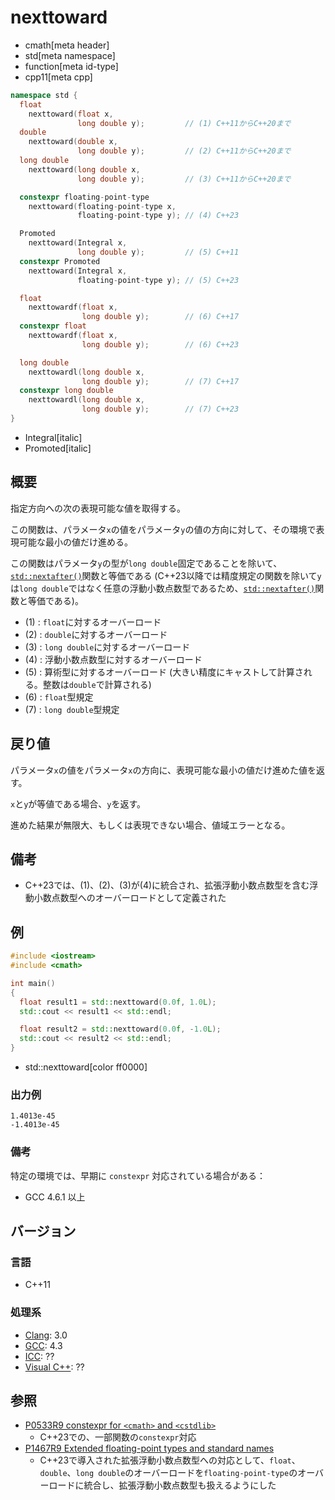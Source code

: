 # nexttoward
* cmath[meta header]
* std[meta namespace]
* function[meta id-type]
* cpp11[meta cpp]

```cpp
namespace std {
  float
    nexttoward(float x,
               long double y);         // (1) C++11からC++20まで
  double
    nexttoward(double x,
               long double y);         // (2) C++11からC++20まで
  long double
    nexttoward(long double x,
               long double y);         // (3) C++11からC++20まで

  constexpr floating-point-type
    nexttoward(floating-point-type x,
               floating-point-type y); // (4) C++23

  Promoted
    nexttoward(Integral x,
               long double y);         // (5) C++11
  constexpr Promoted
    nexttoward(Integral x,
               floating-point-type y); // (5) C++23

  float
    nexttowardf(float x,
                long double y);        // (6) C++17
  constexpr float
    nexttowardf(float x,
                long double y);        // (6) C++23

  long double
    nexttowardl(long double x,
                long double y);        // (7) C++17
  constexpr long double
    nexttowardl(long double x,
                long double y);        // (7) C++23
}
```
* Integral[italic]
* Promoted[italic]

## 概要
指定方向への次の表現可能な値を取得する。

この関数は、パラメータ`x`の値をパラメータ`y`の値の方向に対して、その環境で表現可能な最小の値だけ進める。

この関数はパラメータ`y`の型が`long double`固定であることを除いて、[`std::nextafter()`](nextafter.md)関数と等価である (C++23以降では精度規定の関数を除いて`y`は`long double`ではなく任意の浮動小数点数型であるため、[`std::nextafter()`](nextafter.md)関数と等価である)。

- (1) : `float`に対するオーバーロード
- (2) : `double`に対するオーバーロード
- (3) : `long double`に対するオーバーロード
- (4) : 浮動小数点数型に対するオーバーロード
- (5) : 算術型に対するオーバーロード (大きい精度にキャストして計算される。整数は`double`で計算される)
- (6) : `float`型規定
- (7) : `long double`型規定


## 戻り値
パラメータ`x`の値をパラメータ`x`の方向に、表現可能な最小の値だけ進めた値を返す。

`x`と`y`が等値である場合、`y`を返す。

進めた結果が無限大、もしくは表現できない場合、値域エラーとなる。


## 備考
- C++23では、(1)、(2)、(3)が(4)に統合され、拡張浮動小数点数型を含む浮動小数点数型へのオーバーロードとして定義された


## 例
```cpp example
#include <iostream>
#include <cmath>

int main()
{
  float result1 = std::nexttoward(0.0f, 1.0L);
  std::cout << result1 << std::endl;

  float result2 = std::nexttoward(0.0f, -1.0L);
  std::cout << result2 << std::endl;
}
```
* std::nexttoward[color ff0000]

### 出力例
```
1.4013e-45
-1.4013e-45
```

### 備考
特定の環境では、早期に `constexpr` 対応されている場合がある：

- GCC 4.6.1 以上


## バージョン
### 言語
- C++11

### 処理系
- [Clang](/implementation.md#clang): 3.0
- [GCC](/implementation.md#gcc): 4.3
- [ICC](/implementation.md#icc): ??
- [Visual C++](/implementation.md#visual_cpp): ??


## 参照
- [P0533R9 constexpr for `<cmath>` and `<cstdlib>`](https://www.open-std.org/jtc1/sc22/wg21/docs/papers/2021/p0533r9.pdf)
    - C++23での、一部関数の`constexpr`対応
- [P1467R9 Extended floating-point types and standard names](https://www.open-std.org/jtc1/sc22/wg21/docs/papers/2022/p1467r9.html)
    - C++23で導入された拡張浮動小数点数型への対応として、`float`、`double`、`long double`のオーバーロードを`floating-point-type`のオーバーロードに統合し、拡張浮動小数点数型も扱えるようにした
